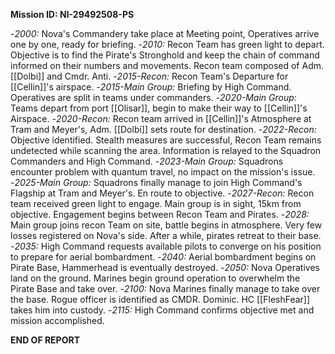 **Mission ID: NI-29492508-PS**

-_2000:_ Nova's Commandery take place at Meeting point, Operatives arrive one by one, ready for briefing. 
-_2010:_ Recon Team has green light to depart. Objective is to find the Pirate's Stronghold and keep the chain of command informed on their numbers and movements. Recon team composed of Adm. [[Dolbi]] and Cmdr. Anti. 
-_2015-Recon:_ Recon Team's Departure for [[Cellin]]'s airspace. 
-_2015-Main Group:_ Briefing by High Command. Operatives are split in teams under commanders.
-_2020-Main Group:_ Teams depart from port [[Olisar]], begin to make their way to [[Cellin]]'s Airspace. 
-_2020-Recon:_ Recon team arrived in [[Cellin]]'s Atmosphere at Tram and Meyer's, Adm. [[Dolbi]] sets route for destination. 
-_2022-Recon:_ Objective identified. Stealth measures are successful, Recon Team remains undetected while scanning the area. Information is relayed to the Squadron Commanders and High Command. 
-_2023-Main Group:_ Squadrons encounter problem with quantum travel, no impact on the mission's issue. 
-_2025-Main Group:_ Squadrons finally manage to join High Command's Flagship at Tram and Meyer's. En route to objective. 
-_2027-Recon:_ Recon team received green light to engage. Main group is in sight, 15km from objective. Engagement begins between Recon Team and Pirates. 
-_2028:_ Main group joins recon Team on site, battle begins in atmosphere. Very few losses registered on Nova's side. After a while, pirates retreat to their base. 
-_2035:_ High Command requests available pilots to converge on his position to prepare for aerial bombardment. 
-_2040:_ Aerial bombardment begins on Pirate Base, Hammerhead is eventually destroyed. 
-_2050:_ Nova Operatives land on the ground. Marines begin ground operation to overwhelm the Pirate Base and take over. 
-_2100:_ Nova Marines finally manage to take over the base. Rogue officer is identified as CMDR. Dominic. HC [[FleshFear]] takes him into custody. 
-_2115:_ High Command confirms objective met and mission accomplished. 

**END OF REPORT**